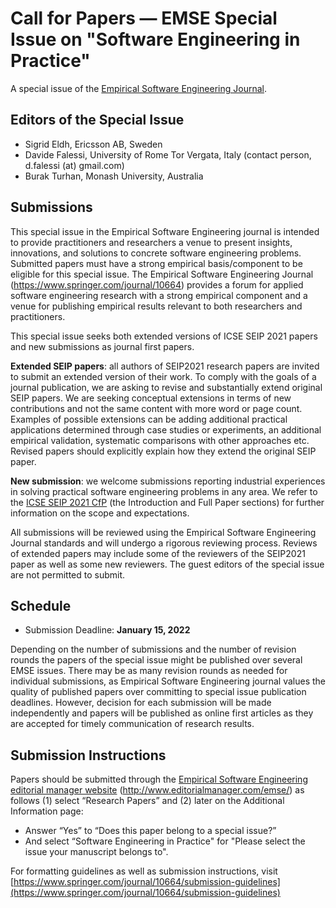 # Call for Papers — EMSE Special Issue on "Software Engineering in Practice"

A special issue of the [Empirical Software Engineering Journal](https://www.springer.com/journal/10664).

## Editors of the Special Issue

- Sigrid Eldh, Ericsson AB, Sweden
- Davide Falessi, University of Rome Tor Vergata, Italy (contact person, d.falessi (at) gmail.com)
- Burak Turhan, Monash University, Australia

## Submissions

This special issue in the Empirical Software Engineering journal is intended to provide practitioners and researchers a venue to present insights, innovations, and solutions to concrete software engineering problems.  Submitted papers must have a strong empirical basis/component to be eligible for this special issue. The Empirical Software Engineering Journal (https://www.springer.com/journal/10664) provides a forum for applied software engineering research with a strong empirical component and a venue for publishing empirical results relevant to both researchers and practitioners. 

This special issue seeks both extended versions of ICSE SEIP 2021 papers and new submissions as journal first papers.

**Extended SEIP papers**: all authors of SEIP2021 research papers are invited to submit an extended version of their work. To comply with the goals of a journal publication, we are asking to revise and substantially extend original SEIP papers. We are seeking conceptual extensions in terms of new contributions and not the same content with more word or page count. Examples of possible extensions can be adding additional practical applications determined through case studies or experiments, an additional empirical validation, systematic comparisons with other approaches etc. Revised papers should explicitly explain how they extend the original SEIP paper.

**New submission**: we welcome submissions reporting industrial experiences in solving practical software engineering problems in any area. We refer to the [ICSE SEIP 2021 CfP](https://conf.researchr.org/track/icse-2021/icse-2021-Software-Engineering-in-Practice#Call-for-Papers) (the Introduction and Full Paper sections) for further information on the scope and expectations.

All submissions will be reviewed using the Empirical Software Engineering Journal standards and will undergo a rigorous reviewing process. Reviews of extended papers may include some of the reviewers of the SEIP2021 paper as well as some new reviewers. The guest editors of the special issue are not permitted to submit.

## Schedule
- Submission Deadline:          **January 15, 2022**

Depending on the number of submissions and the number of revision rounds the papers of the special issue might be published over several EMSE issues. There may be as many revision rounds as needed for individual submissions, as Empirical Software Engineering journal values the quality of published papers over committing to special issue publication deadlines. However, decision for each submission will be made independently and papers will be published as online first articles as they are accepted for timely communication of research results.

## Submission Instructions
Papers should be submitted through the [Empirical Software Engineering editorial manager website](http://www.editorialmanager.com/emse/) (http://www.editorialmanager.com/emse/) as follows (1) select “Research Papers” and (2) later on the Additional Information page:
- Answer “Yes” to “Does this paper belong to a special issue?”
- And select “Software Engineering in Practice" for "Please select the issue your manuscript belongs to".

For formatting guidelines as well as submission instructions, visit [https://www.springer.com/journal/10664/submission-guidelines](https://www.springer.com/journal/10664/submission-guidelines)
